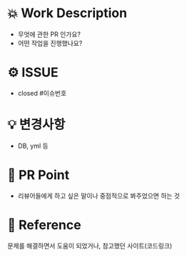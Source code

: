 # 💥 Work Description
- 무엇에 관한 PR 인가요?
- 어떤 작업을 진행했나요?


# ⚙️ ISSUE
- closed #이슈번호


# 💡 변경사항
- DB, yml 등


# 🌱 PR Point
- 리뷰어들에게 하고 싶은 말이나 중점적으로 봐주었으면 하는 것


# 🔗 Reference
문제를 해결하면서 도움이 되었거나, 참고했던 사이트(코드링크)